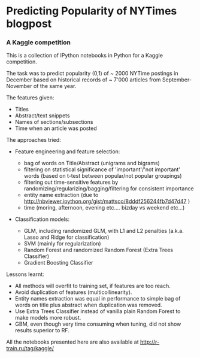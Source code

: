 # Predicting Popularity of NYTimes blogpost
### A Kaggle competition

This is a collection of IPython notebooks in Python for a Kaggle competition.

The task was to predict popularity (0,1) of ~ 2000 NYTime postings in December based on historical records
of ~ 7'000 articles from September-November of the same year.

The features given:
- Titles
- Abstract/text snippets
- Names of sections/subsections
- Time when an article was posted

The approaches tried:

- Feature engineering and feature selection:
    - bag of words on Title/Abstract (unigrams and bigrams)
    - filtering on statistical significance of 'important'/'not important' words (based on t-test 
    between popular/not popular groupings)
    - filtering out time-sensitive features by randomizing/regularizing/bagging/filtering for consistent importance
    - entity name extraction (due to http://nbviewer.ipython.org/gist/mattsco/8dddf256244fb7d47d47 )
    - time (moring, afternoon, evening etc....  bizday vs weekend etc...)

- Classification models:
    - GLM, including randomized GLM, with L1 and L2 penalties (a.k.a. Lasso and Ridge for classification)
    - SVM (mainly for regularization)
    - Random Forest and randomized Random Forest (Extra Trees Classifier)
    - Gradient Boosting Classifier  

Lessons learnt:
- All methods will overfit to training set, if features are too reach.
- Avoid duplication of features (multicollinearity).
- Entity names extraction was equal in performance to simple bag of words on title plus abstract
when duplication was removed.
- Use Extra Trees Classifier instead of vanilla plain Random Forest to make models more robust.
- GBM, even though very time consuming when tuning, did not show results superior to RF.

All the notebooks presented here are also available at
http://r-train.ru/tag/kaggle/
